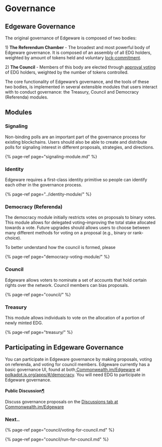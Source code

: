 # Governance

## Edgeware Governance

The original governance of Edgeware is composed of two bodies:

1\) **The Referendum Chamber** - The broadest and most powerful body of Edgeware governance. It is composed of an assembly of all EDG holders, weighted by amount of tokens held and voluntary [lock-commitment](https://wiki.polkadot.network/en/latest/polkadot/node/governance/#voluntary-locking).   
  
2\) **The Council** - Members of this body are elected through [approval voting](https://wiki.polkadot.network/en/latest/polkadot/node/governance/#how-to-be-a-council-member) of EDG holders, weighted by the number of tokens controlled. 

  
The core functionality of Edgeware’s governance, and the tools of these two bodies, is implemented in several extensible modules that users interact with to conduct governance: the Treasury, Council and Democracy \(Referenda\) modules.

## Modules

### Signaling

Non-binding polls are an important part of the governance process for existing blockchains. Users should also be able to create and distribute polls for signaling interest in different proposals, strategies, and directions. 

{% page-ref page="signaling-module.md" %}



### Identity

 Edgeware requires a first-class identity primitive so people can identify each other in the governance process.

{% page-ref page="../identity-module/" %}



### Democracy \(Referenda\)

The democracy module initially restricts votes on proposals to binary votes. This module allows for delegated voting–improving the total stake allocated towards a vote. Future upgrades should allows users to choose between many different methods for voting on a proposal \(e.g., binary or rank-choice\). 



To better understand how the council is formed, please

{% page-ref page="democracy-voting-module/" %}



### Council

Edgeware allows voters to nominate a set of accounts that hold certain rights over the network. Council members can bias proposals. 

{% page-ref page="council/" %}



### Treasury

This module allows individuals to vote on the allocation of a portion of newly minted EDG.

{% page-ref page="treasury/" %}



## Participating in Edgeware Governance

You can participate in Edgeware governance by making proposals, voting on referenda, and voting for council members. Edgeware currently has a basic governance UI, found at both[ Commonwealth.im/Edgeware](https://commonwealth.im/edgeware) at [polkadot.js.org/apps/\#/democracy](https://polkadot.js.org/apps/#/democracy). You will need EDG to participate in Edgeware governance.

#### Public Discussion[¶](https://guide.kusama.network/en/latest/try/governance/#public-discussion) <a id="public-discussion"></a>

Discuss governance proposals on the [Discussions tab at Commonwealth.im/Edgeware](https://commonwealth.im/edgeware)

### 

### Next..

{% page-ref page="council/voting-for-council.md" %}

{% page-ref page="council/run-for-council.md" %}



